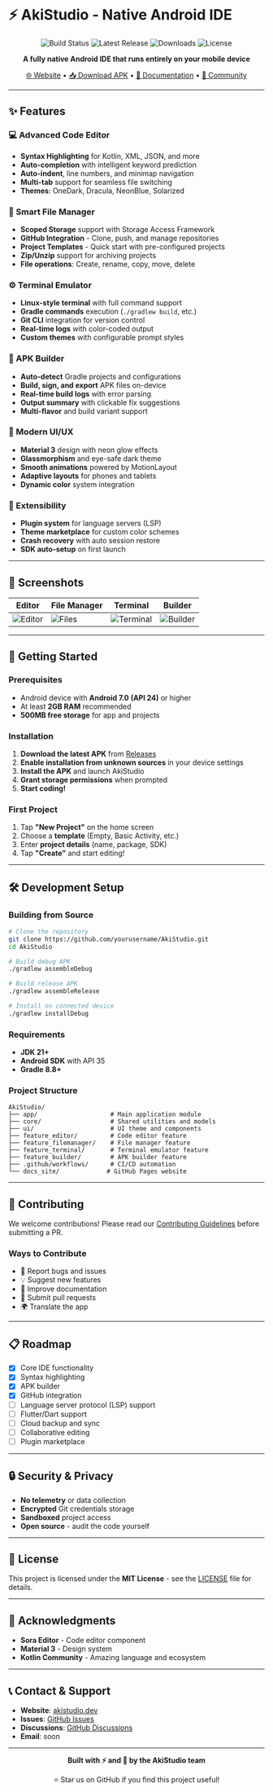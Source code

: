 # ⚡ AkiStudio - Native Android IDE

<div align="center">

![Build Status](https://img.shields.io/github/actions/workflow/status/sujalofficial07/AKI-Studio/build.yml?style=for-the-badge&logo=github)
![Latest Release](https://img.shields.io/github/v/release/sujalofficial07/AKI-Studio?style=for-the-badge&logo=android&color=00D9FF)
![Downloads](https://img.shields.io/github/downloads/sujalofficial07/AKI-Studio/total?style=for-the-badge&color=BB86FC)
![License](https://img.shields.io/github/license/sujalofficial07/AKI-Studio?style=for-the-badge)

**A fully native Android IDE that runs entirely on your mobile device**

[🌐 Website](https://sujalofficial07.github.io/AKI-Studio) • [📥 Download APK](https://github.com/sujalofficial07/AKI-Studio/releases/latest) • [📖 Documentation](https://github.com/sujalofficial07/AKI-Studio/wiki) • [💬 Community](https://github.com/sujalofficial07/AKI-Studio/discussions)

</div>

---

## ✨ Features

### 💻 Advanced Code Editor
- **Syntax Highlighting** for Kotlin, XML, JSON, and more
- **Auto-completion** with intelligent keyword prediction
- **Auto-indent**, line numbers, and minimap navigation
- **Multi-tab** support for seamless file switching
- **Themes**: OneDark, Dracula, NeonBlue, Solarized

### 📁 Smart File Manager
- **Scoped Storage** support with Storage Access Framework
- **GitHub Integration** - Clone, push, and manage repositories
- **Project Templates** - Quick start with pre-configured projects
- **Zip/Unzip** support for archiving projects
- **File operations**: Create, rename, copy, move, delete

### ⚙️ Terminal Emulator
- **Linux-style terminal** with full command support
- **Gradle commands** execution (`./gradlew build`, etc.)
- **Git CLI** integration for version control
- **Real-time logs** with color-coded output
- **Custom themes** with configurable prompt styles

### 🔨 APK Builder
- **Auto-detect** Gradle projects and configurations
- **Build, sign, and export** APK files on-device
- **Real-time build logs** with error parsing
- **Output summary** with clickable fix suggestions
- **Multi-flavor** and build variant support

### 🎨 Modern UI/UX
- **Material 3** design with neon glow effects
- **Glassmorphism** and eye-safe dark theme
- **Smooth animations** powered by MotionLayout
- **Adaptive layouts** for phones and tablets
- **Dynamic color** system integration

### 🔌 Extensibility
- **Plugin system** for language servers (LSP)
- **Theme marketplace** for custom color schemes
- **Crash recovery** with auto session restore
- **SDK auto-setup** on first launch

---

## 📸 Screenshots

<div align="center">

| Editor | File Manager | Terminal | Builder |
|--------|-------------|----------|---------|
| ![Editor](screenshots/editor.png) | ![Files](screenshots/files.png) | ![Terminal](screenshots/terminal.png) | ![Builder](screenshots/builder.png) |

</div>

---

## 🚀 Getting Started

### Prerequisites
- Android device with **Android 7.0 (API 24)** or higher
- At least **2GB RAM** recommended
- **500MB free storage** for app and projects

### Installation

1. **Download the latest APK** from [Releases](https://github.com/yourusername/AkiStudio/releases/latest)
2. **Enable installation from unknown sources** in your device settings
3. **Install the APK** and launch AkiStudio
4. **Grant storage permissions** when prompted
5. **Start coding!**

### First Project

1. Tap **"New Project"** on the home screen
2. Choose a **template** (Empty, Basic Activity, etc.)
3. Enter **project details** (name, package, SDK)
4. Tap **"Create"** and start editing!

---

## 🛠️ Development Setup

### Building from Source

```bash
# Clone the repository
git clone https://github.com/yourusername/AkiStudio.git
cd AkiStudio

# Build debug APK
./gradlew assembleDebug

# Build release APK
./gradlew assembleRelease

# Install on connected device
./gradlew installDebug
```

### Requirements
- **JDK 21+**
- **Android SDK** with API 35
- **Gradle 8.8+**

### Project Structure

```
AkiStudio/
├── app/                    # Main application module
├── core/                   # Shared utilities and models
├── ui/                     # UI theme and components
├── feature_editor/         # Code editor feature
├── feature_filemanager/    # File manager feature
├── feature_terminal/       # Terminal emulator feature
├── feature_builder/        # APK builder feature
├── .github/workflows/      # CI/CD automation
└── docs_site/             # GitHub Pages website
```

---

## 🤝 Contributing

We welcome contributions! Please read our [Contributing Guidelines](CONTRIBUTING.md) before submitting a PR.

### Ways to Contribute
- 🐛 Report bugs and issues
- 💡 Suggest new features
- 📝 Improve documentation
- 🔧 Submit pull requests
- 🌍 Translate the app

---

## 📋 Roadmap

- [x] Core IDE functionality
- [x] Syntax highlighting
- [x] APK builder
- [x] GitHub integration
- [ ] Language server protocol (LSP) support
- [ ] Flutter/Dart support
- [ ] Cloud backup and sync
- [ ] Collaborative editing
- [ ] Plugin marketplace

---

## 🔒 Security & Privacy

- **No telemetry** or data collection
- **Encrypted** Git credentials storage
- **Sandboxed** project access
- **Open source** - audit the code yourself

---

## 📄 License

This project is licensed under the **MIT License** - see the [LICENSE](LICENSE) file for details.

---

## 🙏 Acknowledgments

- **Sora Editor** - Code editor component
- **Material 3** - Design system
- **Kotlin Community** - Amazing language and ecosystem

---

## 📞 Contact & Support

- **Website**: [akistudio.dev](https://Sujalofficial07.github.io/AKI-Studio)
- **Issues**: [GitHub Issues](https://github.com/sujalofficial07/AKI-Studio/issues)
- **Discussions**: [GitHub Discussions](https://github.com/sujalofficial07/AKI-Studio/discussions)
- **Email**: soon

---

<div align="center">

**Built with ⚡ and 💙 by the AkiStudio team**

⭐ Star us on GitHub if you find this project useful!

</div>
